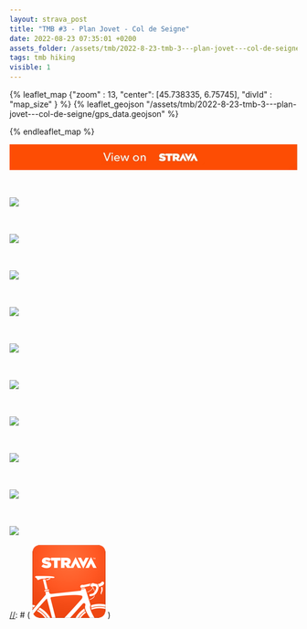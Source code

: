 ```yaml
---
layout: strava_post
title: "TMB #3 - Plan Jovet - Col de Seigne"
date: 2022-08-23 07:35:01 +0200
assets_folder: /assets/tmb/2022-8-23-tmb-3---plan-jovet---col-de-seigne
tags: tmb hiking
visible: 1
---
```

[//]: # "TMB #3 - Plan Jovet - Col de Seigne"


{% leaflet_map {"zoom" : 13,
                  "center": [45.738335, 6.75745],
                 "divId" : "map_size" } %}
    {% leaflet_geojson "/assets/tmb/2022-8-23-tmb-3---plan-jovet---col-de-seigne/gps_data.geojson" %}

{% endleaflet_map %}




[![](/assets/strava.jpg)](https://www.strava.com/activities/7688505578)


<br />

![](https://dgtzuqphqg23d.cloudfront.net/zF3AIAZDgka0CXhvuX6Fz3o6qQIIm-4hjJ0WlHKp7Y8-768x1024.jpg)


<br />

![](https://dgtzuqphqg23d.cloudfront.net/z1QwPc60QOSRe-IKwik1VotKOVu0E6q_9wIgD_KQ07k-1024x768.jpg)


<br />

![](https://dgtzuqphqg23d.cloudfront.net/WFGd2szvfzvMEcbxTbyAUvq9L5nMbF7DxQUVOoSRZ7c-1024x768.jpg)


<br />

![](https://dgtzuqphqg23d.cloudfront.net/24Ny1Ah-1y-hc8tIPuPAgvVYgyTnZCordHAUjtOCw6U-1024x768.jpg)


<br />

![](https://dgtzuqphqg23d.cloudfront.net/M1YivlpLan3WQ80I4K6231cdLpVp09oTQNFTy6lmvqQ-1024x768.jpg)


<br />

![](https://dgtzuqphqg23d.cloudfront.net/mpwHw4lDmBOfRL_E2ryvVylWcdDYrQaeSThdQwSnnhY-768x1024.jpg)


<br />

![](https://dgtzuqphqg23d.cloudfront.net/6xPu6_h8Rrr_bmtnOAKlH3qU1_tXqZjfJRQNF_TgCZo-1024x768.jpg)


<br />

![](https://dgtzuqphqg23d.cloudfront.net/LBVqheCw7_knU30VJG76rifhXuaXsXSGRG3T-kwNdTQ-1024x768.jpg)


<br />

![](https://dgtzuqphqg23d.cloudfront.net/i4mSP0Bf7YP0Gpw6zMNIEseeGmWDqaoyEc5k3wlVopk-1024x768.jpg)


<br />

![](https://dgtzuqphqg23d.cloudfront.net/hNboTtxWGv2T1fbaNjLL-Ai8xA64fJaG6sm3n7XwAvw-1024x768.jpg)


[//]: # ( ![image tooltip here](/assets/image.png) )